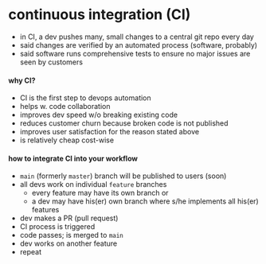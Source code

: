 # continuous integration (CI)

* in CI, a dev pushes many, small changes to a central git repo every day
* said changes are verified by an automated process (software, probably)
* said software runs comprehensive tests to ensure no major issues are seen by customers

#### why CI?
* CI is the first step to devops automation
* helps w. code collaboration
* improves dev speed w/o breaking existing code
* reduces customer churn because broken code is not published
* improves user satisfaction for the reason stated above
* is relatively cheap cost-wise

#### how to integrate CI into your workflow
* `main` (formerly `master`) branch will be published to users (soon)
* all devs work on individual `feature` branches
    * every feature may have its own branch or
    * a dev may have his(er) own branch where s/he implements all his(er) features
* dev makes a PR (pull request)
* CI process is triggered
* code passes; is merged to `main`
* dev works on another feature
* repeat
